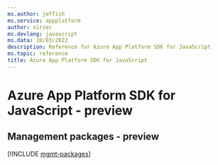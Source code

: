 ```yaml
---
ms.author: jeffish
ms.service: appplatform
author: xirzec
ms.devlang: javascript
ms.data: 10/03/2022
description: Reference for Azure App Platform SDK for JavaScript
ms.topic: reference
title: Azure App Platform SDK for JavaScript
---
```

# Azure App Platform SDK for JavaScript - preview

## Management packages - preview
[!INCLUDE [mgmt-packages](app-platform-mgmt-index.md)]
